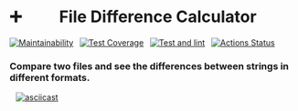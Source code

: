 # ➕ㅤㅤ File Difference Calculator
[![Maintainability](https://api.codeclimate.com/v1/badges/570939e31f8a1aaf6854/maintainability)](https://codeclimate.com/github/AINER/frontend-project-46/maintainability) 
[![Test Coverage](https://api.codeclimate.com/v1/badges/570939e31f8a1aaf6854/test_coverage)](https://codeclimate.com/github/AINER/frontend-project-46/test_coverage) 
[![Test and lint](https://github.com/AINER/frontend-project-46/actions/workflows/test_and_lint.yml/badge.svg?event=push)](https://github.com/AINER/frontend-project-46/actions/workflows/test_and_lint.yml) 
[![Actions Status](https://github.com/AINER/frontend-project-46/actions/workflows/hexlet-check.yml/badge.svg)](https://github.com/AINER/frontend-project-46/actions) 

### Compare two files and see the differences between strings in different formats.
 
[![asciicast](https://asciinema.org/a/vdJ5Tv08IF3BWjyInForTYajO.svg)](https://asciinema.org/a/vdJ5Tv08IF3BWjyInForTYajO)

